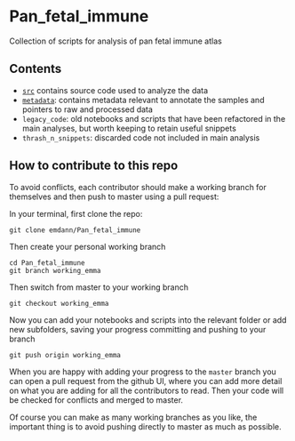 # Pan_fetal_immune
Collection of scripts for analysis of pan fetal immune atlas

## Contents

<!-- * `notebooks`: working analysis notebooks
* `utils`: scripts with functions that are used in multiple notebooks
* `manual_annotation`: tables of refined annotations post-integration
* `legacy_code`: old notebooks and scripts that have been refactored in the main analyses, but worth keeping to retain useful snippets

 -->
* [`src`](https://github.com/emdann/Pan_fetal_immune/edit/master/src) contains source code used to analyze the data
* [`metadata`](https://github.com/emdann/Pan_fetal_immune/edit/master/metadata): contains metadata relevant to annotate the samples and pointers to raw and processed data
* `legacy_code`: old notebooks and scripts that have been refactored in the main analyses, but worth keeping to retain useful snippets
* `thrash_n_snippets`: discarded code not included in main analysis

## How to contribute to this repo

To avoid conflicts, each contributor should make a working branch for themselves and then push to master using a pull request:

In your terminal, first clone the repo:
```
git clone emdann/Pan_fetal_immune
```
Then create your personal working branch
```
cd Pan_fetal_immune
git branch working_emma
```
Then switch from master to your working branch
```
git checkout working_emma
```
Now you can add your notebooks and scripts into the relevant folder or add new subfolders, saving your progress committing and pushing to your branch
```
git push origin working_emma
```
When you are happy with adding your progress to the `master` branch you can open a pull request from the github UI, where you can add more detail on what you are adding for all the contributors to read. Then your code will be checked for conflicts and merged to master. 

Of course you can make as many working branches as you like, the important thing is to avoid pushing directly to master as much as possible.

<!-- ### Using issues

Another GitHub feature I find useful is using issues to keep track of what I am working on (example https://github.com/emdann/Pan_fetal_immune/issues/2). When I complete a task I can add a link to the relevant pull request and close the issue. I also use issues to add action items after meetings.

Feel free to do the same, or use issues to discuss ideas and problems (better to keep track than long email threads IMO). 
 -->





